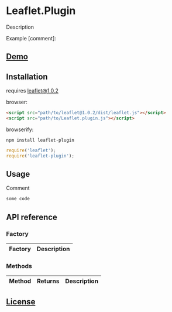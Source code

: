 # Leaflet.Plugin

Description

Example
[comment]: <Example image>  
<!-- ![l viewpoint example](https://cloud.githubusercontent.com/assets/17549928/21459122/bb3770bc-c94c-11e6-841f-d1ec4e6073a5.png) -->

## [Demo]()

## Installation
requires leaflet@1.0.2

browser:

```html
<script src="path/to/leaflet@1.0.2/dist/leaflet.js"></script>
<script src="path/to/Leaflet.plugin.js"></script>
```

browserify:

```
npm install leaflet-plugin
```

```javascript
require('leaflet');
require('leaflet-plugin');
```

## Usage
Comment

```javascript
some code
```

## API reference
### Factory
Factory|Description
-------|-----------
### Methods
Method|Returns|Description
------|-------|-----------

## [License](https://opensource.org/licenses/MIT)
